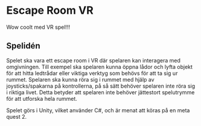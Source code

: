 # Escape Room VR
Wow coolt med VR spel!!!

## Spelidén
Spelet ska vara ett escape room i VR där spelaren kan interagera med omgivningen. Till exempel ska spelaren kunna öppna lådor och lyfta objekt för att hitta ledtrådar eller viktiga verktyg som behövs för att ta sig ur rummet. 
Spelaren ska kunna röra sig i rummet med hjälp av joysticks/spakarna på kontrollerna, på så sätt behöver spelaren inte röra sig i riktiga livet. Detta betyder att spelaren inte behöver jättestort spelutrymme för att utforska hela rummet.

Spelet görs i Unity, vilket använder C#, och är menat att köras på en meta quest 2.
